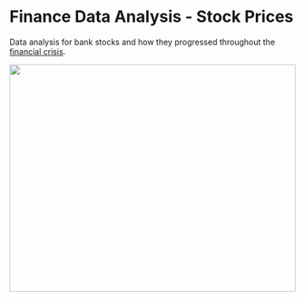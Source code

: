 # Finance Data Analysis - Stock Prices
Data analysis for bank stocks and how they progressed throughout the [financial crisis](https://en.wikipedia.org/wiki/Financial_crisis_of_2007%E2%80%9308).

<img src='https://user-images.githubusercontent.com/36128807/168890346-d9a37de5-ff44-43fb-8d84-cd93f5848896.jpg' width=100% height=400px/>
